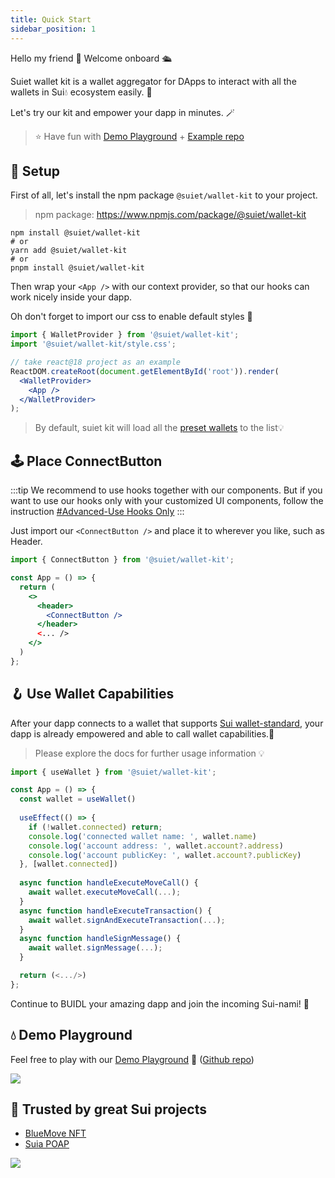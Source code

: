 ```yaml
---
title: Quick Start
sidebar_position: 1
---
```


Hello my friend 👋 Welcome onboard 🛳

Suiet wallet kit is a wallet aggregator for DApps to interact with all the wallets in Sui💧 ecosystem easily. 🥳

Let's try our kit and empower your dapp in minutes. 🪄

> ⭐️ Have fun with [Demo Playground](https://wallet-kit-demo.vercel.app/) + [Example repo](https://github.com/suiet/wallet-kit/tree/main/examples/with-vite)

## 🔨 Setup

First of all, let's install the npm package `@suiet/wallet-kit` to your project.

> npm package: https://www.npmjs.com/package/@suiet/wallet-kit

```shell
npm install @suiet/wallet-kit
# or
yarn add @suiet/wallet-kit
# or
pnpm install @suiet/wallet-kit
```

Then wrap your `<App />` with our context provider, so that our hooks can work nicely inside your dapp.

Oh don't forget to import our css to enable default styles 🎨

```jsx
import { WalletProvider } from '@suiet/wallet-kit';
import '@suiet/wallet-kit/style.css';

// take react@18 project as an example
ReactDOM.createRoot(document.getElementById('root')).render(
  <WalletProvider>
    <App />
  </WalletProvider>
);
```

> By default, suiet kit will load all the [preset wallets](./CanIUse#preset-wallets) to the list💡

## 🕹 Place ConnectButton

:::tip
We recommend to use hooks together with our components. But if you want to use our hooks only with your customized UI components, follow the instruction [#Advanced-Use Hooks Only](/docs/advanced/hooks-only)
:::

Just import our `<ConnectButton />` and place it to wherever you like, such as Header.

```jsx
import { ConnectButton } from '@suiet/wallet-kit';

const App = () => {
  return (
    <>
      <header>
        <ConnectButton />
      </header>
      <... />
    </>
  )
};
```

## 🪝 Use Wallet Capabilities

After your dapp connects to a wallet that supports [Sui wallet-standard](https://github.com/MystenLabs/sui/tree/main/sdk/wallet-adapter/packages/wallet-standard), your dapp is already empowered and able to call wallet capabilities.🎉

> Please explore the docs for further usage information 💡

```jsx
import { useWallet } from '@suiet/wallet-kit';

const App = () => {
  const wallet = useWallet()
  
  useEffect(() => {
    if (!wallet.connected) return;
    console.log('connected wallet name: ', wallet.name)
    console.log('account address: ', wallet.account?.address)
    console.log('account publicKey: ', wallet.account?.publicKey)
  }, [wallet.connected])
  
  async function handleExecuteMoveCall() {
    await wallet.executeMoveCall(...);
  }
  async function handleExecuteTransaction() {
    await wallet.signAndExecuteTransaction(...);
  }
  async function handleSignMessage() {
    await wallet.signMessage(...);
  }

  return (<.../>)
};
```

Continue to BUIDL your amazing dapp and join the incoming Sui-nami! 🌊

## 💧 Demo Playground

Feel free to play with our [Demo Playground](https://wallet-kit-demo.vercel.app) 🔗 ([Github repo](https://github.com/suiet/wallet-kit/tree/main/examples/with-vite))

<img src="/img/integration-example.jpg" />


## 🤝 Trusted by great Sui projects

- [BlueMove NFT](https://sui.bluemove.net/)
- [Suia POAP](https://suia.io/)

<img src="/img/trustedby.png" />